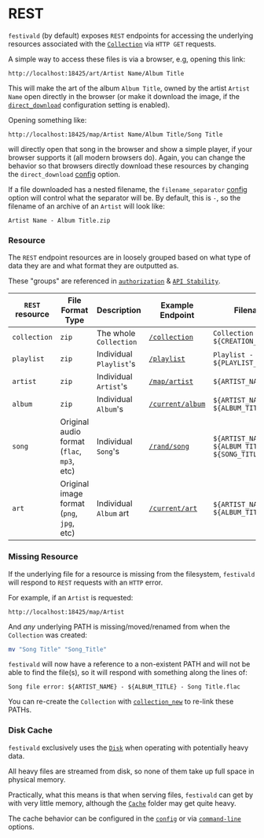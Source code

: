 # REST
`festivald` (by default) exposes `REST` endpoints for accessing the underlying resources associated with the [`Collection`](/common-objects/collection.md) via `HTTP GET` requests.

A simple way to access these files is via a browser, e.g, opening this link:

```http
http://localhost:18425/art/Artist Name/Album Title
```

This will make the art of the album `Album Title`, owned by the artist `Artist Name` open directly in the browser (or make it download the image, if the [`direct_download`](/config.md) configuration setting is enabled).

Opening something like:

```http
http://localhost:18425/map/Artist Name/Album Title/Song Title
```

will directly open that song in the browser and show a simple player, if your browser supports it (all modern browsers do). Again, you can change the behavior so that browsers directly download these resources by changing the `direct_download` [config](config.md) option.

If a file downloaded has a nested filename, the `filename_separator` [config](config.md) option will control what the separator will be. By default, this is ` - `, so the filename of an archive of an `Artist` will look like:

```plaintext
Artist Name - Album Title.zip
```

### Resource
The `REST` endpoint resources are in loosely grouped based on what type of data they are and what format they are outputted as.

These "groups" are referenced in [`authorization`](/authorization/rest.md) & [`API Stability`](/api-stability/rest.md).

| `REST` resource | File Format Type                           | Description             | Example Endpoint                           | Filename Formatting |
|-----------------|--------------------------------------------|-------------------------|--------------------------------------------|---------------------|
| `collection`    | `zip`                                      | The whole `Collection`  | [`/collection`](/rest/collection.md)       | `Collection - ${CREATION_UNIX_TIMESTAMP}.zip`
| `playlist`      | `zip`                                      | Individual `Playlist`'s | [`/playlist`](/rest/playlist.md)           | `Playlist - ${PLAYLIST_NAME}.zip`
| `artist`        | `zip`                                      | Individual `Artist`'s   | [`/map/artist`](/rest/map/artist.md)       | `${ARTIST_NAME}.zip`
| `album`         | `zip`                                      | Individual `Album`'s    | [`/current/album`](/rest/current/album.md) | `${ARTIST_NAME} - ${ALBUM_TITLE}.zip`
| `song`          | Original audio format (`flac`, `mp3`, etc) | Individual `Song`'s     | [`/rand/song`](/rest/rand/song.md)         | `${ARTIST_NAME} - ${ALBUM_TITLE} - ${SONG_TITLE}.${AUDIO_FORMAT}`
| `art`           | Original image format (`png`, `jpg`, etc)  | Individual `Album` art  | [`/current/art`](/rest/current/art.md)     | `${ARTIST_NAME} - ${ALBUM_TITLE}.${IMAGE_FORMAT}`

### Missing Resource
If the underlying file for a resource is missing from the filesystem, `festivald` will respond to `REST` requests with an `HTTP` error.

For example, if an `Artist` is requested:
```http
http://localhost:18425/map/Artist
```
And _any_ underlying PATH is missing/moved/renamed from when the `Collection` was created:
```bash
mv "Song Title" "Song_Title"
```
`festivald` will now have a reference to a non-existent PATH and will not be able to find the file(s), so it will respond with something along the lines of:
```plaintext
Song file error: ${ARTIST_NAME} - ${ALBUM_TITLE} - Song Title.flac
```

You can re-create the `Collection` with [`collection_new`](/json-rpc/collection/collection_new.md) to re-link these PATHs.

### Disk Cache
`festivald` exclusively uses the [`Disk`](/disk.md) when operating with potentially heavy data.

All heavy files are streamed from disk, so none of them take up full space in physical memory.

Practically, what this means is that when serving files, `festivald` can get by with very little memory, although the [`Cache`](/disk.md) folder may get quite heavy.

The cache behavior can be configured in the [`config`](/config.md) or via [`command-line`](/command-line/command-line.md) options.
